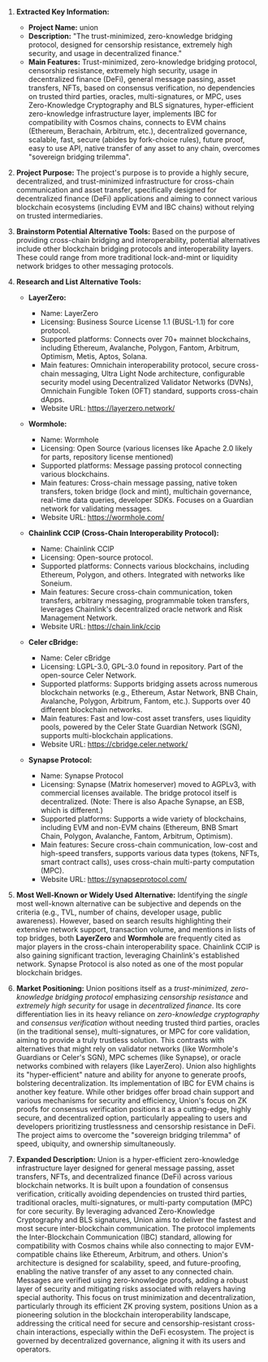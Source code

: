 1.  **Extracted Key Information:**
    *   **Project Name:** union
    *   **Description:** "The trust-minimized, zero-knowledge bridging protocol, designed for censorship resistance, extremely high security, and usage in decentralized finance."
    *   **Main Features:** Trust-minimized, zero-knowledge bridging protocol, censorship resistance, extremely high security, usage in decentralized finance (DeFi), general message passing, asset transfers, NFTs, based on consensus verification, no dependencies on trusted third parties, oracles, multi-signatures, or MPC, uses Zero-Knowledge Cryptography and BLS signatures, hyper-efficient zero-knowledge infrastructure layer, implements IBC for compatibility with Cosmos chains, connects to EVM chains (Ethereum, Berachain, Arbitrum, etc.), decentralized governance, scalable, fast, secure (abides by fork-choice rules), future proof, easy to use API, native transfer of any asset to any chain, overcomes "sovereign bridging trilemma".

2.  **Project Purpose:**
    The project's purpose is to provide a highly secure, decentralized, and trust-minimized infrastructure for cross-chain communication and asset transfer, specifically designed for decentralized finance (DeFi) applications and aiming to connect various blockchain ecosystems (including EVM and IBC chains) without relying on trusted intermediaries.

3.  **Brainstorm Potential Alternative Tools:**
    Based on the purpose of providing cross-chain bridging and interoperability, potential alternatives include other blockchain bridging protocols and interoperability layers. These could range from more traditional lock-and-mint or liquidity network bridges to other messaging protocols.

4.  **Research and List Alternative Tools:**

    *   **LayerZero:**
        *   Name: LayerZero
        *   Licensing: Business Source License 1.1 (BUSL-1.1) for core protocol.
        *   Supported platforms: Connects over 70+ mainnet blockchains, including Ethereum, Avalanche, Polygon, Fantom, Arbitrum, Optimism, Metis, Aptos, Solana.
        *   Main features: Omnichain interoperability protocol, secure cross-chain messaging, Ultra Light Node architecture, configurable security model using Decentralized Validator Networks (DVNs), Omnichain Fungible Token (OFT) standard, supports cross-chain dApps.
        *   Website URL: https://layerzero.network/

    *   **Wormhole:**
        *   Name: Wormhole
        *   Licensing: Open Source (various licenses like Apache 2.0 likely for parts, repository license mentioned)
        *   Supported platforms: Message passing protocol connecting various blockchains.
        *   Main features: Cross-chain message passing, native token transfers, token bridge (lock and mint), multichain governance, real-time data queries, developer SDKs. Focuses on a Guardian network for validating messages.
        *   Website URL: https://wormhole.com/

    *   **Chainlink CCIP (Cross-Chain Interoperability Protocol):**
        *   Name: Chainlink CCIP
        *   Licensing: Open-source protocol.
        *   Supported platforms: Connects various blockchains, including Ethereum, Polygon, and others. Integrated with networks like Soneium.
        *   Main features: Secure cross-chain communication, token transfers, arbitrary messaging, programmable token transfers, leverages Chainlink's decentralized oracle network and Risk Management Network.
        *   Website URL: https://chain.link/ccip

    *   **Celer cBridge:**
        *   Name: Celer cBridge
        *   Licensing: LGPL-3.0, GPL-3.0 found in repository. Part of the open-source Celer Network.
        *   Supported platforms: Supports bridging assets across numerous blockchain networks (e.g., Ethereum, Astar Network, BNB Chain, Avalanche, Polygon, Arbitrum, Fantom, etc.). Supports over 40 different blockchain networks.
        *   Main features: Fast and low-cost asset transfers, uses liquidity pools, powered by the Celer State Guardian Network (SGN), supports multi-blockchain applications.
        *   Website URL: https://cbridge.celer.network/

    *   **Synapse Protocol:**
        *   Name: Synapse Protocol
        *   Licensing: Synapse (Matrix homeserver) moved to AGPLv3, with commercial licenses available. The bridge protocol itself is decentralized. (Note: There is also Apache Synapse, an ESB, which is different.)
        *   Supported platforms: Supports a wide variety of blockchains, including EVM and non-EVM chains (Ethereum, BNB Smart Chain, Polygon, Avalanche, Fantom, Arbitrum, Optimism).
        *   Main features: Secure cross-chain communication, low-cost and high-speed transfers, supports various data types (tokens, NFTs, smart contract calls), uses cross-chain multi-party computation (MPC).
        *   Website URL: https://synapseprotocol.com/

5.  **Most Well-Known or Widely Used Alternative:**
    Identifying the *single* most well-known alternative can be subjective and depends on the criteria (e.g., TVL, number of chains, developer usage, public awareness). However, based on search results highlighting their extensive network support, transaction volume, and mentions in lists of top bridges, both **LayerZero** and **Wormhole** are frequently cited as major players in the cross-chain interoperability space. Chainlink CCIP is also gaining significant traction, leveraging Chainlink's established network. Synapse Protocol is also noted as one of the most popular blockchain bridges.

6.  **Market Positioning:**
    Union positions itself as a *trust-minimized, zero-knowledge bridging protocol* emphasizing *censorship resistance* and *extremely high security* for usage in *decentralized finance*. Its core differentiation lies in its heavy reliance on *zero-knowledge cryptography* and *consensus verification* without needing trusted third parties, oracles (in the traditional sense), multi-signatures, or MPC for core validation, aiming to provide a truly trustless solution. This contrasts with alternatives that might rely on validator networks (like Wormhole's Guardians or Celer's SGN), MPC schemes (like Synapse), or oracle networks combined with relayers (like LayerZero). Union also highlights its "hyper-efficient" nature and ability for anyone to generate proofs, bolstering decentralization. Its implementation of IBC for EVM chains is another key feature. While other bridges offer broad chain support and various mechanisms for security and efficiency, Union's focus on ZK proofs for consensus verification positions it as a cutting-edge, highly secure, and decentralized option, particularly appealing to users and developers prioritizing trustlessness and censorship resistance in DeFi. The project aims to overcome the "sovereign bridging trilemma" of speed, ubiquity, and ownership simultaneously.

7.  **Expanded Description:**
    Union is a hyper-efficient zero-knowledge infrastructure layer designed for general message passing, asset transfers, NFTs, and decentralized finance (DeFi) across various blockchain networks. It is built upon a foundation of consensus verification, critically avoiding dependencies on trusted third parties, traditional oracles, multi-signatures, or multi-party computation (MPC) for core security. By leveraging advanced Zero-Knowledge Cryptography and BLS signatures, Union aims to deliver the fastest and most secure inter-blockchain communication. The protocol implements the Inter-Blockchain Communication (IBC) standard, allowing for compatibility with Cosmos chains while also connecting to major EVM-compatible chains like Ethereum, Arbitrum, and others. Union's architecture is designed for scalability, speed, and future-proofing, enabling the native transfer of any asset to any connected chain. Messages are verified using zero-knowledge proofs, adding a robust layer of security and mitigating risks associated with relayers having special authority. This focus on trust minimization and decentralization, particularly through its efficient ZK proving system, positions Union as a pioneering solution in the blockchain interoperability landscape, addressing the critical need for secure and censorship-resistant cross-chain interactions, especially within the DeFi ecosystem. The project is governed by decentralized governance, aligning it with its users and operators.